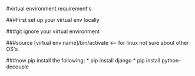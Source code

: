 #virtual environment requirement's

###First set up your virtual env locally

###git ignore your virtual environment

###source [virtual env name]/bin/activate <-- for linux not sure about other OS's

###now pip install the following:
    * pip install django
    * pip install python-decouple
